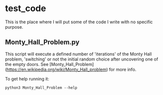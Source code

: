 # test_code
This is the place where I will put some of the code I write with no specific purpose.

## Monty_Hall_Problem.py
This script will execute a defined number of 'iterations' of the Monty Hall problem, 
'switching' or not the initial random choice after uncovering one of the empty doors.
See [Monty_Hall_Problem] (https://en.wikipedia.org/wiki/Monty_Hall_problem) for more info.

To get help running it:

`python3 Monty_Hall_Problem --help`
